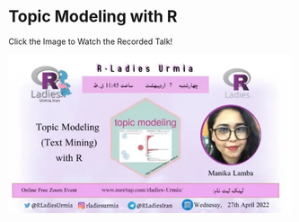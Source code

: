 # Topic Modeling with R 

Click the Image to Watch the Recorded Talk!

[![Topic Modeling with R](poster.jpg)](https://youtu.be/qCqLmGd1o2U "Topic Modeling with R")
